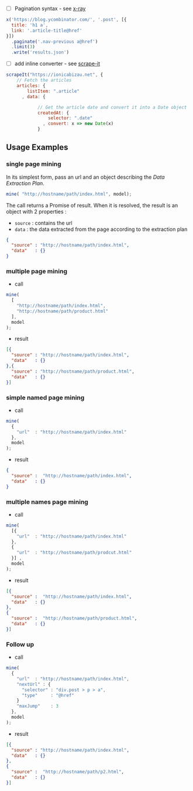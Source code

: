 


- [ ] Pagination syntax - see [x-ray](https://github.com/matthewmueller/x-ray)

```js
x('https://blog.ycombinator.com/', '.post', [{
  title: 'h1 a',
  link: '.article-title@href'
}])
  .paginate('.nav-previous a@href')
  .limit(3)
  .write('results.json')
```

- [ ] add inline converter - see [scrape-it](https://github.com/IonicaBizau/scrape-it)

```js
scrapeIt("https://ionicabizau.net", {
    // Fetch the articles
    articles: {
        listItem: ".article"
      , data: {

            // Get the article date and convert it into a Date object
            createdAt: {
                selector: ".date"
              , convert: x => new Date(x)
            }

```

## Usage Examples

### single page mining

In its simplest form, pass an url and an object describing the *Data Extraction Plan*.

```js
mine( "http://hostname/path/index.html", model);
```

The call returns a Promise of result. When it is resolved, the result is an object with 2 properties :
- `source` : contains the url
- `data` : the data extracted from the page according to the extraction plan

```json
{
  "source" : "http://hostname/path/index.html",
  "data"   : {}
}
```

### multiple page mining
- call

```js
mine(
  [
    "http://hostname/path/index.html",
    "http://hostname/path/product.html"
  ],
  model
);
```
- result

```json
[{
  "source" : "http://hostname/path/index.html",
  "data"   : {}
},{
  "source" : "http://hostname/path/product.html",
  "data"   : {}
}]
```

### simple named page mining

- call

```js
mine(
  {
    "url"  : "http://hostname/path/index.html"
  },
  model
);
```

- result

```json
{
  "source" :  "http://hostname/path/index.html",
  "data"   : {}
}
```

### multiple names page mining

- call

```js
mine(
  [{
    "url"  : "http://hostname/path/index.html"
  },
  {
    "url"  : "http://hostname/path/prodcut.html"
  }] ,
  model
);
```

- result

```json
[{
  "source" :  "http://hostname/path/index.html",
  "data"   : {}
},
{
  "source" :  "http://hostname/path/product.html",
  "data"   : {}
}]
```

### Follow up

- call

```js
mine(
  {
    "url"  : "http://hostname/path/index.html",
    "nextUrl" : {
      "selector" : "div.post > p > a",
      "type"     : "@href"
    }
    "maxJump"    : 3
  },
  model
);
```

- result

```json
[{
  "source" : "http://hostname/path/index.html",
  "data"   : {}
},
{
  "source" :  "http://hostname/path/p2.html",
  "data"   : {}
}]
```
